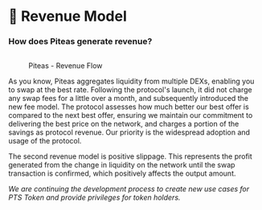 # 💸 Revenue Model

### How does Piteas generate revenue?

<figure><img src="../.gitbook/assets/howitworks---New.jpg" alt=""><figcaption><p>Piteas - Revenue Flow</p></figcaption></figure>

As you know, Piteas aggregates liquidity from multiple DEXs, enabling you to swap at the best rate. Following the protocol's launch, it did not charge any swap fees for a little over a month, and subsequently introduced the new fee model. The protocol assesses how much better our best offer is compared to the next best offer, ensuring we maintain our commitment to delivering the best price on the network, and charges a portion of the savings as protocol revenue. Our priority is the widespread adoption and usage of the protocol.

The second revenue model is positive slippage. This represents the profit generated from the change in liquidity on the network until the swap transaction is confirmed, which positively affects the output amount.

_We are continuing the development process to create new use cases for PTS Token and provide privileges for token holders._
